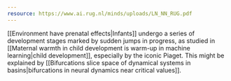 ```yaml
---
resource: https://www.ai.rug.nl/minds/uploads/LN_NN_RUG.pdf
---
```


[[Environment have prenatal effects|Infants]] undergo a series of development stages marked by sudden jumps in progress, as studied in [[Maternal warmth in child development is warm-up in machine learning|child development]], especially by the iconic Piaget. This might be explained by [[Bifurcations slice space of dynamical systems in basins|bifurcations in neural dynamics near critical values]].